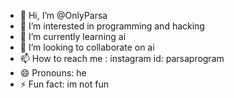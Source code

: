 - 👋 Hi, I’m @OnlyParsa
- 👀 I’m interested in programming and hacking
- 🌱 I’m currently learning ai
- 💞️ I’m looking to collaborate on ai 
- 📫 How to reach me : instagram id: parsaprogram
- 😄 Pronouns: he
- ⚡ Fun fact: im not fun

<!---
OnlyParsa/OnlyParsa is a ✨ special ✨ repository because its `README.md` (this file) appears on your GitHub profile.
You can click the Preview link to take a look at your changes.
--->
